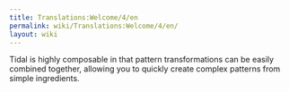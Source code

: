 ```yaml
---
title: Translations:Welcome/4/en
permalink: wiki/Translations:Welcome/4/en/
layout: wiki
---
```


Tidal is highly composable in that pattern transformations can be easily
combined together, allowing you to quickly create complex patterns from
simple ingredients.
